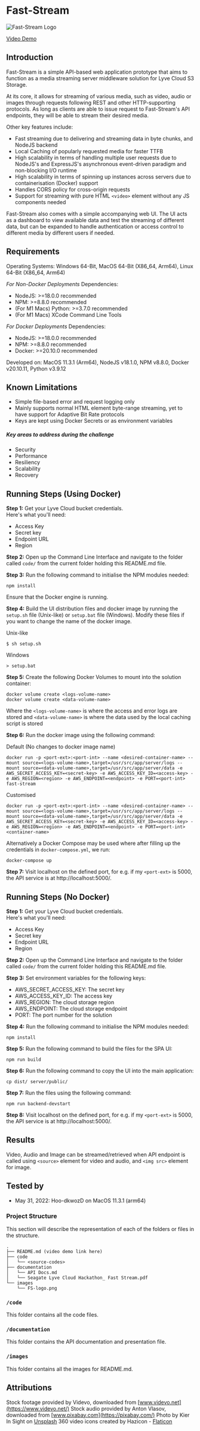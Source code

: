 # Fast-Stream

![Fast-Stream Logo](images/FS-logo.png)

[Video Demo](https://drive.google.com/file/d/1CE-z2mlPGWXvPxN3Jtw-KPkkRNZTUyKV/view?usp=sharing)

## Introduction
Fast-Stream is a simple API-based web application prototype that aims to function as a media streaming server middleware solution for Lyve Cloud S3 Storage.   

At its core, it allows for streaming of various media, such as video, audio or images through requests following REST and other HTTP-supporting protocols. As long as clients are able to issue request to Fast-Stream's API endpoints, they will be able to stream their desired media.   

Other key features include: 
-  Fast streaming due to delivering and streaming data in byte chunks, and NodeJS backend
-  Local Caching of popularly requested media for faster TTFB
-  High scalability in terms of handling multiple user requests due to NodeJS's and ExpressJS's asynchronous event-driven paradigm and non-blocking I/O runtime
-  High scalability in terms of spinning up instances across servers due to containerisation (Docker) support
-  Handles CORS policy for cross-origin requests
-  Support for streaming with pure HTML `<video>` element without any JS components needed

Fast-Stream also comes with a simple accompanying web UI. The UI acts as a dashboard to view available data and test the streaming of different data, but can be expanded to handle authentication or access control to different media by different users if needed. 

## Requirements
Operating Systems: Windows 64-Bit, MacOS 64-Bit (X86_64, Arm64), Linux 64-Bit (X86_64, Arm64)

_For Non-Docker Deployments_
Dependencies: 
-  NodeJS: >=18.0.0 recommended
-  NPM: >=8.8.0 recommended
-  (For M1 Macs) Python: >=3.7.0 recommended
-  (For M1 Macs) XCode Command Line Tools

_For Docker Deployments_
Dependencies: 
-  NodeJS: >=18.0.0 recommended
-  NPM: >=8.8.0 recommended
-  Docker: >=20.10.0 recommended

Developed on: MacOS 11.3.1 (Arm64), NodeJS v18.1.0, NPM v8.8.0, Docker v20.10.11, Python v3.9.12

## Known Limitations 
-  Simple file-based error and request logging only
-  Mainly supports normal HTML element byte-range streaming, yet to have support for Adaptive Bit Rate protocols 
-  Keys are kept using Docker Secrets or as environment variables

##### Key areas to address during the challenge
* Security
* Performance
* Resiliency 
* Scalability
* Recovery

## Running Steps (Using Docker)
**Step 1:** Get your Lyve Cloud bucket credentials.   
Here's what you'll need:
* Access Key
* Secret key
* Endpoint URL
* Region

**Step 2:** 
Open up the Command Line Interface and navigate to the folder called `code/` from the current folder holding this README.md file. 

**Step 3:** 
Run the following command to initialise the NPM modules needed:

```
npm install
```

Ensure that the Docker engine is running.   

**Step 4:** Build the UI distribution files and docker image by running the `setup.sh` file (Unix-like) or `setup.bat` file (Windows). Modify these files if you want to change the name of the docker image. 

Unix-like
```
$ sh setup.sh
```

Windows
```
> setup.bat
```

**Step 5:** 
Create the following Docker Volumes to mount into the solution container: 

```
docker volume create <logs-volume-name>
docker volume create <data-volume-name>
```

Where the `<logs-volume-name>` is where the access and error logs are stored and `<data-volume-name>` is where the data used by the local caching script is stored

**Step 6:** 
Run the docker image using the following command: 

Default (No changes to docker image name)
```
docker run -p <port-ext>:<port-int> --name <desired-container-name> --mount source=<logs-volume-name>,target=/usr/src/app/server/logs --mount source=<data-volume-name>,target=/usr/src/app/server/data -e AWS_SECRET_ACCESS_KEY=<secret-key> -e AWS_ACCESS_KEY_ID=<access-key> -e AWS_REGION=<region> -e AWS_ENDPOINT=<endpoint> -e PORT=<port-int> fast-stream
```

Customised
```
docker run -p <port-ext>:<port-int> --name <desired-container-name> --mount source=<logs-volume-name>,target=/usr/src/app/server/logs --mount source=<data-volume-name>,target=/usr/src/app/server/data -e AWS_SECRET_ACCESS_KEY=<secret-key> -e AWS_ACCESS_KEY_ID=<access-key> -e AWS_REGION=<region> -e AWS_ENDPOINT=<endpoint> -e PORT=<port-int> <container-name>
```

Alternatively a Docker Compose may be used where after filling up the credentials in `docker-compose.yml`, we run: 

```
docker-compose up
```

**Step 7:** 
Visit localhost on the defined port, for e.g. if my `<port-ext>` is 5000, the API service is at http://localhost:5000/. 

## Running Steps (No Docker)
**Step 1:** Get your Lyve Cloud bucket credentials.   
Here's what you'll need:
* Access Key
* Secret key
* Endpoint URL
* Region

**Step 2:** 
Open up the Command Line Interface and navigate to the folder called `code/` from the current folder holding this README.md file. 

**Step 3:** Set environment variables for the following keys: 
-  AWS_SECRET_ACCESS_KEY: The secret key
-  AWS_ACCESS_KEY_ID: The access key
-  AWS_REGION: The cloud storage region
-  AWS_ENDPOINT: The cloud storage endpoint
-  PORT: The port number for the solution

**Step 4:** 
Run the following command to initialise the NPM modules needed:

```
npm install
```

**Step 5:** 
Run the following command to build the files for the SPA UI:

```
npm run build
```

**Step 6:** 
Run the following command to copy the UI into the main application: 

```
cp dist/ server/public/
```

**Step 7:** 
Run the files using the following command: 

```
npm run backend-devstart
```

**Step 8:** 
Visit localhost on the defined port, for e.g. if my `<port-ext>` is 5000, the API service is at http://localhost:5000/.  

## Results 
Video, Audio and Image can be streamed/retrieved when API endpoint is called using `<source>` element for video and audio, and `<img src>` element for image. 

## Tested by
* May 31, 2022: Hoo-dkwozD on MacOS 11.3.1 (arm64)

### Project Structure
This section will describe the representation of each of the folders or files in the structure.

```
.
├── README.md (video demo link here)
├── code
│   └── <source-codes>
├── documentation
│   └── API Docs.md
│   └── Seagate Lyve Cloud Hackathon_ Fast Stream.pdf
└── images
    └── FS-logo.png
```

### `/code`
This folder contains all the code files.

### `/documentation`
This folder contains the API documentation and presentation file.

### `/images`
This folder contains all the images for README.md.

## Attributions
Stock footage provided by Videvo, downloaded from [www.videvo.net](https://www.videvo.net/)
Stock audio provided by Anton Vlasov, downloaded from [www.pixabay.com](https://pixabay.com/)
Photo by Kier In Sight on [Unsplash](https://unsplash.com/photos/ioSyqyVQDdk?utm_source=unsplash&utm_medium=referral&utm_content=creditShareLink)
360 video icons created by Hazicon - [Flaticon](https://www.flaticon.com/free-icons/360-video)
